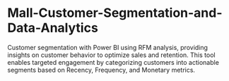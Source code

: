 # Mall-Customer-Segmentation-and-Data-Analytics
Customer segmentation with Power BI using RFM analysis, providing insights on customer behavior to optimize sales and retention. This tool enables targeted engagement by categorizing customers into actionable segments based on Recency, Frequency, and Monetary metrics.
